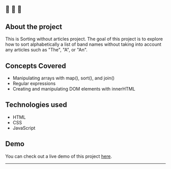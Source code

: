 🔔 🔔 🔔
---
## About the project

This is Sorting without articles project. The goal of this project is to explore how to sort alphabetically a list of band names without taking into account any articles such as "The", "A", or "An".

## Concepts Covered
- Manipulating arrays with map(), sort(), and join()
- Regular expressions
- Creating and manipulating DOM elements with innerHTML


## Technologies used

- HTML
- CSS
- JavaScript


## Demo

You can check out a live demo of this project [here](https://elenacoder.github.io/JavaScript30-Projects/project-17-sorting-without-articles/).

---